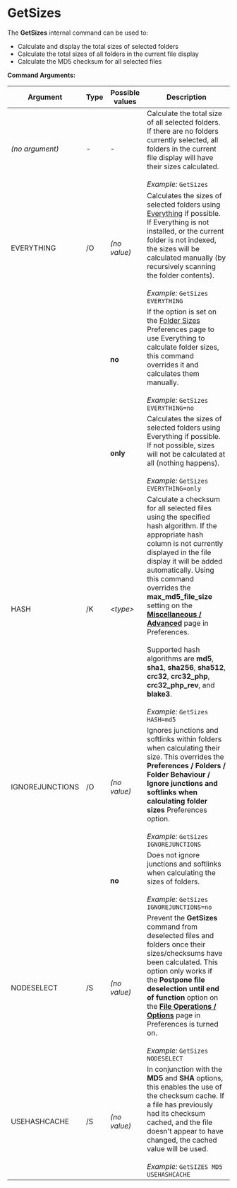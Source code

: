 # GetSizes

The **GetSizes** internal command can be used to:

- Calculate and display the total sizes of selected folders
- Calculate the total sizes of all folders in the current file display
- Calculate the MD5 checksum for all selected files

**Command Arguments:** 

| Argument | Type | Possible values | Description |
| --- | --- | --- | --- |
| *(no argument)* | - | - | Calculate the total size of all selected folders. If there are no folders currently selected, all folders in the current file display will have their sizes calculated.<br /><br />*Example:* `GetSizes` |
| EVERYTHING | /O | *(no value)* | Calculates the sizes of selected folders using [Everything](/Manual/additional_functionality/everything_integration.md) if possible. If Everything is not installed, or the current folder is not indexed, the sizes will be calculated manually (by recursively scanning the folder contents).<br /><br />*Example:* `GetSizes EVERYTHING` |
|  |  | **no** | If the option is set on the [Folder Sizes](/Manual/preferences/preferences_categories/folders/folder_sizes/README.md) Preferences page to use Everything to calculate folder sizes, this command overrides it and calculates them manually.<br /><br />*Example:* `GetSizes EVERYTHING=no` |
|  |  | **only** | Calculates the sizes of selected folders using Everything if possible. If not possible, sizes will not be calculated at all (nothing happens).<br /><br />*Example:* `GetSizes EVERYTHING=only` |
| HASH | /K | *\<type\>* | Calculate a checksum for all selected files using the specified hash algorithm. If the appropriate hash column is not currently displayed in the file display it will be added automatically. Using this command overrides the **max_md5_file_size** setting on the **[Miscellaneous / Advanced](/Manual/preferences/preferences_categories/miscellaneous/advanced_options.md)** page in Preferences.<br /><br />Supported hash algorithms are **md5**, **sha1**, **sha256**, **sha512**, **crc32**, **crc32_php**, **crc32_php_rev**, and **blake3**.<br /><br />*Example:* `GetSizes HASH=md5` |
| IGNOREJUNCTIONS | /O | *(no value)* | Ignores junctions and softlinks within folders when calculating their size. This overrides the **Preferences / Folders / Folder Behaviour / Ignore junctions and softlinks when calculating folder sizes** Preferences option.<br /><br />*Example:* `GetSizes IGNOREJUNCTIONS` |
|  |  | **no** | Does not ignore junctions and softlinks when calculating the sizes of folders.<br /><br />*Example:* `GetSizes IGNOREJUNCTIONS=no` |
| NODESELECT | /S | *(no value)* | Prevent the **GetSizes** command from deselected files and folders once their sizes/checksums have been calculated. This option only works if the **Postpone file deselection until end of function** option on the **[File Operations / Options](/Manual/preferences/preferences_categories/file_operations/options.md)** page in Preferences is turned on.<br /><br />*Example:* `GetSizes NODESELECT` |
| USEHASHCACHE | /S | *(no value)* | In conjunction with the **MD5** and **SHA** options, this enables the use of the checksum cache. If a file has previously had its checksum cached, and the file doesn't appear to have changed, the cached value will be used.<br /><br />*Example:* `GetSIZES MD5 USEHASHCACHE` |


